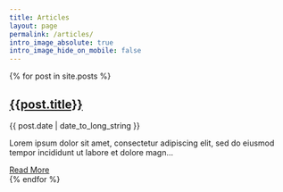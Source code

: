```yaml
---
title: Articles
layout: page
permalink: /articles/
intro_image_absolute: true
intro_image_hide_on_mobile: false
---
```


<div class="container pt-6 pb-6">
    {% for post in site.posts %}
    <div class="row">
        <div class="mb-2"> 
            <div class="team team-summary team-summary-large">
                <div class="team-meta">
                    <h2 class="team-name"><a href="{{post.url}}">{{post.title}}</a></h2>
                    <p class="team-description">{{ post.date | date_to_long_string }}</p>
                </div>
                <div class="team-content">
                    <p>Lorem ipsum dolor sit amet, consectetur adipiscing elit, sed do eiusmod tempor incididunt ut labore et dolore magn...</p>
                </div>
                <a href="{{post.url}}">Read More</a>
            </div>
        </div>
    </div>
  {% endfor %}
</div>

